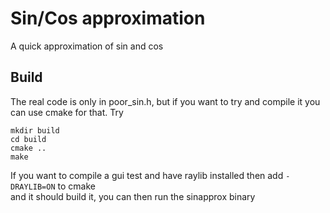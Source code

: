 # Sin/Cos approximation
A quick approximation of sin and cos

## Build
The real code is only in poor_sin.h, but if you want to try and compile it you can use cmake for that.
Try
```
mkdir build
cd build
cmake ..
make
```
If you want to compile a gui test and have raylib installed then add `-DRAYLIB=ON` to cmake<br>
and it should build it, you can then run the sinapprox binary
